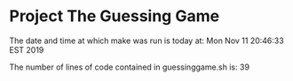 # Project The Guessing Game
 
The date and time at which make was run is today at:  Mon Nov 11 20:46:33 EST 2019
 
The number of lines of code contained in guessinggame.sh is:  39
 
